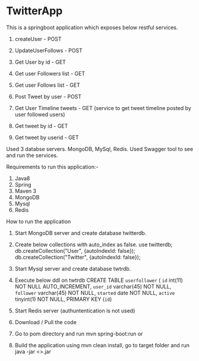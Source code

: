 # TwitterApp
This is a springboot application which exposes below restful services. 
1. createUser - POST
2. UpdateUserFollows - POST
3. Get User by id - GET
4. Get user Followers list - GET
5. Get user Follows list - GET

6. Post Tweet by user - POST
7. Get User Timeline tweets - GET (service to get tweet timeline posted by user followed users)
8. Get tweet by id - GET
9. Get tweet by userid - GET

Used 3 databse servers. MongoDB, MySql, Redis. Used Swagger tool to see and run the services.


Requirements to run this application:-
1. Java8
2. Spring
3. Maven 3
4. MongoDB
5. Mysql
6. Redis

How to run the application
1. Start MongoDB server and create database twitterdb.
2. Create below collections with auto_index as false.
use twitterdb;
db.createCollection("User", {autoIndexId: false});
db.createCollection("Twitter", {autoIndexId: false});

3. Start Mysql server and create database twtrdb.
4. Execute below ddl on twtrdb
CREATE TABLE `userfollower` (
  `id` int(11) NOT NULL AUTO_INCREMENT,
  `user_id` varchar(45) NOT NULL,
  `follower` varchar(45) NOT NULL,
  `started` date NOT NULL,
  `active` tinyint(1) NOT NULL,
  PRIMARY KEY (`id`)
 
 5. Start Redis server (authuntentication is not used)
 6. Download / Pull the code
 7. Go to pom directory and run
  mvn spring-boot:run
   or
8. Build the application using mvn clean install, go to target folder and run 
java -jar <<app>>.jar
  




